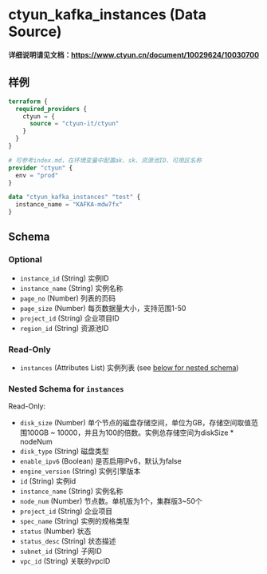 # ctyun_kafka_instances (Data Source)
**详细说明请见文档：https://www.ctyun.cn/document/10029624/10030700**



## 样例

```terraform
terraform {
  required_providers {
    ctyun = {
      source = "ctyun-it/ctyun"
    }
  }
}

# 可参考index.md，在环境变量中配置ak、sk、资源池ID、可用区名称
provider "ctyun" {
  env = "prod"
}

data "ctyun_kafka_instances" "test" {
  instance_name = "KAFKA-mdw7fx"
}
```

<!-- schema generated by tfplugindocs -->
## Schema

### Optional

- `instance_id` (String) 实例ID
- `instance_name` (String) 实例名称
- `page_no` (Number) 列表的页码
- `page_size` (Number) 每页数据量大小，支持范围1-50
- `project_id` (String) 企业项目ID
- `region_id` (String) 资源池ID

### Read-Only

- `instances` (Attributes List) 实例列表 (see [below for nested schema](#nestedatt--instances))

<a id="nestedatt--instances"></a>
### Nested Schema for `instances`

Read-Only:

- `disk_size` (Number) 单个节点的磁盘存储空间，单位为GB，存储空间取值范围100GB ~ 10000，并且为100的倍数。实例总存储空间为diskSize * nodeNum
- `disk_type` (String) 磁盘类型
- `enable_ipv6` (Boolean) 是否启用IPv6，默认为false
- `engine_version` (String) 实例引擎版本
- `id` (String) 实例id
- `instance_name` (String) 实例名称
- `node_num` (Number) 节点数。单机版为1个，集群版3~50个
- `project_id` (String) 企业项目
- `spec_name` (String) 实例的规格类型
- `status` (Number) 状态
- `status_desc` (String) 状态描述
- `subnet_id` (String) 子网ID
- `vpc_id` (String) 关联的vpcID